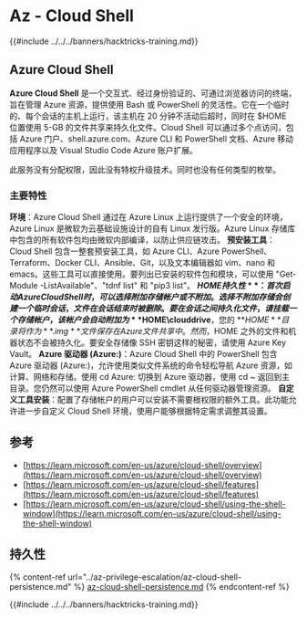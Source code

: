 # Az - Cloud Shell

{{#include ../../../banners/hacktricks-training.md}}

## Azure Cloud Shell

**Azure Cloud Shell** 是一个交互式、经过身份验证的、可通过浏览器访问的终端，旨在管理 Azure 资源，提供使用 Bash 或 PowerShell 的灵活性。它在一个临时的、每个会话的主机上运行，该主机在 20 分钟不活动后超时，同时在 $HOME 位置使用 5-GB 的文件共享来持久化文件。Cloud Shell 可以通过多个点访问，包括 Azure 门户、shell.azure.com、Azure CLI 和 PowerShell 文档、Azure 移动应用程序以及 Visual Studio Code Azure 账户扩展。

此服务没有分配权限，因此没有特权升级技术。同时也没有任何类型的枚举。

### 主要特性

**环境**：Azure Cloud Shell 通过在 Azure Linux 上运行提供了一个安全的环境，Azure Linux 是微软为云基础设施设计的自有 Linux 发行版。Azure Linux 存储库中包含的所有软件包均由微软内部编译，以防止供应链攻击。
**预安装工具**：Cloud Shell 包含一整套预安装工具，如 Azure CLI、Azure PowerShell、Terraform、Docker CLI、Ansible、Git，以及文本编辑器如 vim、nano 和 emacs。这些工具可以直接使用。要列出已安装的软件包和模块，可以使用 "Get-Module -ListAvailable"、"tdnf list" 和 "pip3 list"。
**$HOME 持久性**：首次启动 Azure Cloud Shell 时，可以选择附加存储帐户或不附加。选择不附加存储会创建一个临时会话，文件在会话结束时被删除。要在会话之间持久化文件，请挂载一个存储帐户，该帐户会自动附加为 **$HOME\clouddrive**，您的 **$HOME** 目录将作为 **.img** 文件保存在 Azure 文件共享中。然而，$HOME 之外的文件和机器状态不会被持久化。要安全存储像 SSH 密钥这样的秘密，请使用 Azure Key Vault。
**Azure 驱动器 (Azure:)**：Azure Cloud Shell 中的 PowerShell 包含 Azure 驱动器 (Azure:)，允许使用类似文件系统的命令轻松导航 Azure 资源，如计算、网络和存储。使用 cd Azure: 切换到 Azure 驱动器，使用 cd ~ 返回到主目录。您仍然可以使用 Azure PowerShell cmdlet 从任何驱动器管理资源。
**自定义工具安装**：配置了存储帐户的用户可以安装不需要根权限的额外工具。此功能允许进一步自定义 Cloud Shell 环境，使用户能够根据特定需求调整其设置。

## 参考

* [https://learn.microsoft.com/en-us/azure/cloud-shell/overview](https://learn.microsoft.com/en-us/azure/cloud-shell/overview)
* [https://learn.microsoft.com/en-us/azure/cloud-shell/features](https://learn.microsoft.com/en-us/azure/cloud-shell/features)
* [https://learn.microsoft.com/en-us/azure/cloud-shell/using-the-shell-window](https://learn.microsoft.com/en-us/azure/cloud-shell/using-the-shell-window)


## 持久性

{% content-ref url="../az-privilege-escalation/az-cloud-shell-persistence.md" %}
[az-cloud-shell-persistence.md](../az-privilege-escalation/az-cloud-shell-persistence.md)
{% endcontent-ref %}

{{#include ../../../banners/hacktricks-training.md}}
